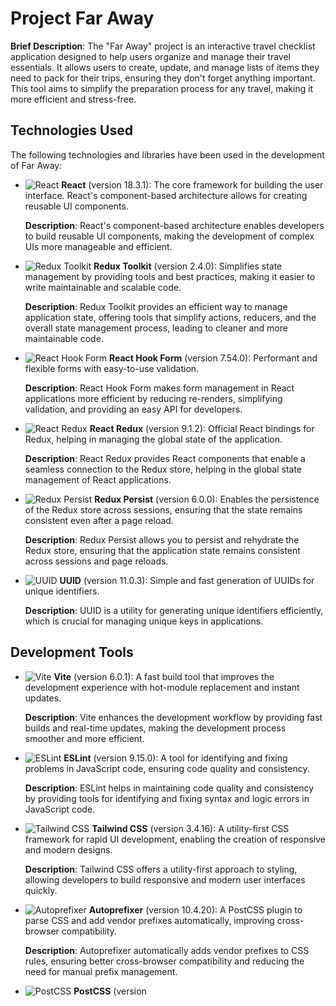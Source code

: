 # Project Far Away

**Brief Description**:
The "Far Away" project is an interactive travel checklist application designed to help users organize and manage their travel essentials. It allows users to create, update, and manage lists of items they need to pack for their trips, ensuring they don't forget anything important. This tool aims to simplify the preparation process for any travel, making it more efficient and stress-free.

## Technologies Used

The following technologies and libraries have been used in the development of Far Away:

- ![React](https://camo.githubusercontent.com/3eacd1bdbe40dd018804a533a43b74bd899e6d165111692c62a986505b08f020/68747470733a2f2f696d672e69636f6e73382e636f6d2f636f6c6f722f34382f3030303030302f6d61702e706e67) **React** (version 18.3.1): The core framework for building the user interface. React's component-based architecture allows for creating reusable UI components.

  **Description**: React's component-based architecture enables developers to build reusable UI components, making the development of complex UIs more manageable and efficient.

- ![Redux Toolkit](https://camo.githubusercontent.com/3eacd1bdbe40dd018804a533a43b74bd899e6d165111692c62a986505b08f020/68747470733a2f2f696d672e69636f6e73382e636f6d2f636f6c6f722f34382f3030303030302f6d61702e706e67) **Redux Toolkit** (version 2.4.0): Simplifies state management by providing tools and best practices, making it easier to write maintainable and scalable code.

  **Description**: Redux Toolkit provides an efficient way to manage application state, offering tools that simplify actions, reducers, and the overall state management process, leading to cleaner and more maintainable code.

- ![React Hook Form](https://camo.githubusercontent.com/3eacd1bdbe40dd018804a533a43b74bd899e6d165111692c62a986505b08f020/68747470733a2f2f696d672e69636f6e73382e636f6d2f636f6c6f722f34382f3030303030302f6d61702e706e67) **React Hook Form** (version 7.54.0): Performant and flexible forms with easy-to-use validation.

  **Description**: React Hook Form makes form management in React applications more efficient by reducing re-renders, simplifying validation, and providing an easy API for developers.

- ![React Redux](https://camo.githubusercontent.com/3eacd1bdbe40dd018804a533a43b74bd899e6d165111692c62a986505b08f020/68747470733a2f2f696d672e69636f6e73382e636f6d2f636f6c6f722f34382f3030303030302f6d61702e706e67) **React Redux** (version 9.1.2): Official React bindings for Redux, helping in managing the global state of the application.

  **Description**: React Redux provides React components that enable a seamless connection to the Redux store, helping in the global state management of React applications.

- ![Redux Persist](https://camo.githubusercontent.com/3eacd1bdbe40dd018804a533a43b74bd899e6d165111692c62a986505b08f020/68747470733a2f2f696d672e69636f6e73382e636f6d2f636f6c6f722f34382f3030303030302f6d61702e706e67) **Redux Persist** (version 6.0.0): Enables the persistence of the Redux store across sessions, ensuring that the state remains consistent even after a page reload.

  **Description**: Redux Persist allows you to persist and rehydrate the Redux store, ensuring that the application state remains consistent across sessions and page reloads.

- ![UUID](https://camo.githubusercontent.com/3eacd1bdbe40dd018804a533a43b74bd899e6d165111692c62a986505b08f020/68747470733a2f2f696d672e69636f6e73382e636f6d2f636f6c6f722f34382f3030303030302f6d61702e706e67) **UUID** (version 11.0.3): Simple and fast generation of UUIDs for unique identifiers.

  **Description**: UUID is a utility for generating unique identifiers efficiently, which is crucial for managing unique keys in applications.

## Development Tools

- ![Vite](https://camo.githubusercontent.com/3eacd1bdbe40dd018804a533a43b74bd899e6d165111692c62a986505b08f020/68747470733a2f2f696d672e69636f6e73382e636f6d2f636f6c6f722f34382f3030303030302f6d61702e706e67) **Vite** (version 6.0.1): A fast build tool that improves the development experience with hot-module replacement and instant updates.

  **Description**: Vite enhances the development workflow by providing fast builds and real-time updates, making the development process smoother and more efficient.

- ![ESLint](https://camo.githubusercontent.com/3eacd1bdbe40dd018804a533a43b74bd899e6d165111692c62a986505b08f020/68747470733a2f2f696d672e69636f6e73382e636f6d2f636f6c6f722f34382f3030303030302f6d61702e706e67) **ESLint** (version 9.15.0): A tool for identifying and fixing problems in JavaScript code, ensuring code quality and consistency.

  **Description**: ESLint helps in maintaining code quality and consistency by providing tools for identifying and fixing syntax and logic errors in JavaScript code.

- ![Tailwind CSS](https://camo.githubusercontent.com/3eacd1bdbe40dd018804a533a43b74bd899e6d165111692c62a986505b08f020/68747470733a2f2f696d672e69636f6e73382e636f6d2f636f6c6f722f34382f3030303030302f6d61702e706e67) **Tailwind CSS** (version 3.4.16): A utility-first CSS framework for rapid UI development, enabling the creation of responsive and modern designs.

  **Description**: Tailwind CSS offers a utility-first approach to styling, allowing developers to build responsive and modern user interfaces quickly.

- ![Autoprefixer](https://camo.githubusercontent.com/3eacd1bdbe40dd018804a533a43b74bd899e6d165111692c62a986505b08f020/68747470733a2f2f696d672e69636f6e73382e636f6d2f636f6c6f722f34382f3030303030302f6d61702e706e67) **Autoprefixer** (version 10.4.20): A PostCSS plugin to parse CSS and add vendor prefixes automatically, improving cross-browser compatibility.

  **Description**: Autoprefixer automatically adds vendor prefixes to CSS rules, ensuring better cross-browser compatibility and reducing the need for manual prefix management.

- ![PostCSS](https://camo.githubusercontent.com/3eacd1bdbe40dd018804a533a43b74bd899e6d165111692c62a986505b08f020/68747470733a2f2f696d672e69636f6e73382e636f6d2f636f6c6f722f34382f3030303030302f6d61702e706e67) **PostCSS** (version
